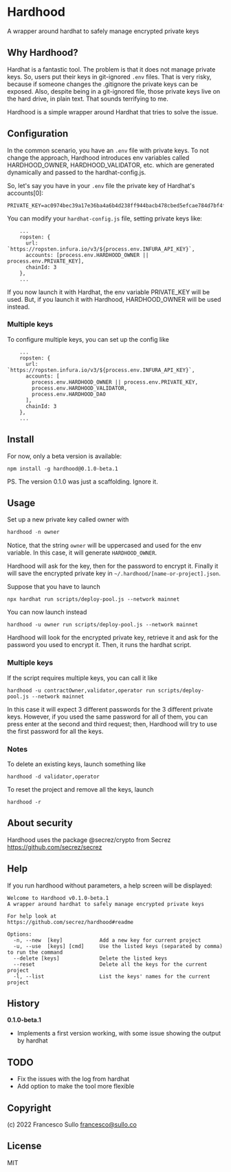 # Hardhood

A wrapper around hardhat to safely manage encrypted private keys

## Why Hardhood?

Hardhat is a fantastic tool. The problem is that it does not manage private keys. So, users put their keys in git-ignored `.env` files. That is very risky, because if someone changes the .gitignore the private keys can be exposed. Also, despite being in a git-ignored file, those private keys live on the hard drive, in plain text. That sounds terrifying to me.

Hardhood is a simple wrapper around Hardhat that tries to solve the issue.

## Configuration

In the common scenario, you have an `.env` file with private keys. To not change the approach, Hardhood introduces env variables called HARDHOOD_OWNER, HARDHOOD_VALIDATOR, etc. which are generated dynamically and passed to the hardhat-config.js.

So, let's say you have in your `.env` file the private key of Hardhat's accounts[0]:

```
PRIVATE_KEY=ac0974bec39a17e36ba4a6b4d238ff944bacb478cbed5efcae784d7bf4f2ff80
```

You can modify your `hardhat-config.js` file, setting private keys like:

```
    ...
    ropsten: {
      url: `https://ropsten.infura.io/v3/${process.env.INFURA_API_KEY}`,
      accounts: [process.env.HARDHOOD_OWNER || process.env.PRIVATE_KEY],
      chainId: 3
    },
    ...
```

If you now launch it with Hardhat, the env variable PRIVATE_KEY will be used. But, if you launch it with Hardhood, HARDHOOD_OWNER will be used instead.

### Multiple keys

To configure multiple keys, you can set up the config like

```
    ...
    ropsten: {
      url: `https://ropsten.infura.io/v3/${process.env.INFURA_API_KEY}`,
      accounts: [
        process.env.HARDHOOD_OWNER || process.env.PRIVATE_KEY,
        process.env.HARDHOOD_VALIDATOR,
        process.env.HARDHOOD_DAO
      ],
      chainId: 3
    },
    ...
```

## Install

For now, only a beta version is available:

```
npm install -g hardhood@0.1.0-beta.1
```

PS. The version 0.1.0 was just a scaffolding. Ignore it.

## Usage

Set up a new private key called owner with

```javascript
hardhood -n owner
```

Notice, that the string `owner` will be uppercased and used for the env variable. In this case, it will generate `HARDHOOD_OWNER`.

Hardhood will ask for the key, then for the password to encrypt it.
Finally it will save the encrypted private key in `~/.hardhood/[name-or-project].json`.

Suppose that you have to launch

```
npx hardhat run scripts/deploy-pool.js --network mainnet
```

You can now launch instead

```
hardhood -u owner run scripts/deploy-pool.js --network mainnet
```

Hardhood will look for the encrypted private key, retrieve it and
ask for the password you used to encrypt it. Then, it runs the hardhat script.

### Multiple keys

If the script requires multiple keys, you can call it like

```
hardhood -u contractOwner,validator,operator run scripts/deploy-pool.js --network mainnet
```

In this case it will expect 3 different passwords for the 3 different private keys. However, if you used the same password for all of them, you can press enter at the second and third request; then, Hardhood will try to use the first password for all the keys.

### Notes

To delete an existing keys, launch something like

```
hardhood -d validator,operator
```

To reset the project and remove all the keys, launch

```
hardhood -r
```

## About security

Hardhood uses the package @secrez/crypto from Secrez https://github.com/secrez/secrez

## Help

If you run hardhood without parameters, a help screen will be displayed:

```
Welcome to Hardhood v0.1.0-beta.1
A wrapper around hardhat to safely manage encrypted private keys

For help look at
https://github.com/secrez/hardhood#readme

Options:
  -n, --new  [key]            Add a new key for current project
  -u, --use  [keys] [cmd]     Use the listed keys (separated by comma) to run the command
  --delete [keys]             Delete the listed keys
  --reset                     Delete all the keys for the current project
  -l, --list                  List the keys' names for the current project

```

## History

**0.1.0-beta.1**

- Implements a first version working, with some issue showing the output by hardhat

## TODO

- Fix the issues with the log from hardhat
- Add option to make the tool more flexible

## Copyright

(c) 2022 Francesco Sullo <francesco@sullo.co>

## License

MIT
